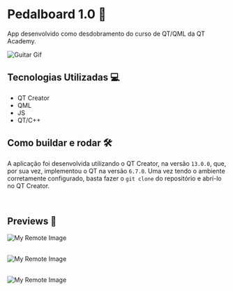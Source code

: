 # Pedalboard 1.0 :guitar:

App desenvolvido como desdobramento do curso de QT/QML da QT Academy.

![Guitar Gif](https://media.tenor.com/YYmkc_2So10AAAAC/school-of-rock-comedy.gif)

## Tecnologias Utilizadas 💻

- QT Creator
- QML
- JS
- QT/C++

## Como buildar e rodar :hammer_and_wrench:

A aplicação foi desenvolvida utilizando o QT Creator, na versão `13.0.0`, que, por sua vez, implementou o QT na versão `6.7.0`. 
Uma vez tendo o ambiente corretamente configurado, basta fazer o `git clone` do repositório e abrí-lo no QT Creator.

<br>

## Previews :eyes:	

![My Remote Image](https://github.com/gabrigomez/pedalboard/assets/69373145/6eb991b4-4890-4a8d-8802-b7d4c909d326)
<br><br>

![My Remote Image](https://github.com/gabrigomez/pedalboard/assets/69373145/ffd4d79d-53c2-4cad-8e85-d033e42a26e3)
<br><br>

![My Remote Image](https://github.com/gabrigomez/pedalboard/assets/69373145/5cccdc60-cf39-4c4f-8b51-591465faff99)
<br><br>

